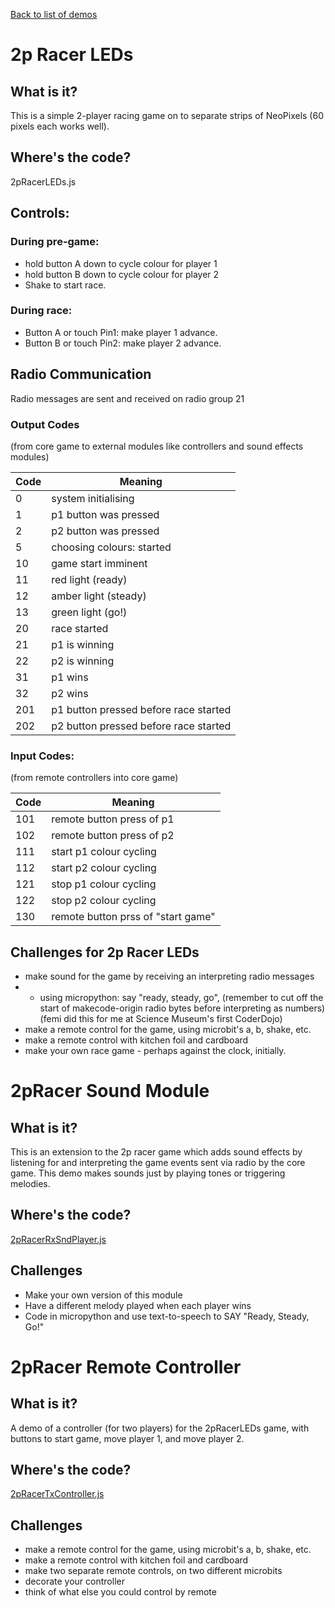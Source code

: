 [Back to list of demos](README.md)

# 2p Racer LEDs

## What is it? 
This is a simple 2-player racing game on to separate strips of NeoPixels (60 pixels each works well).
## Where's the code?
2pRacerLEDs.js


## Controls:
### During pre-game:
* hold button A down to cycle colour for player 1
* hold button B down to cycle colour for player 2
* Shake to start race.
### During race:
* Button A or touch Pin1: make player 1 advance.
* Button B or touch Pin2: make player 2 advance.

## Radio Communication

Radio messages are sent and received on radio group 21

### Output Codes
(from core game to external modules like controllers and sound effects modules)

| Code | Meaning                   |
| ---- | ------------------------- |
| 0    | system initialising       |
| 1    | p1 button was pressed     |
| 2    | p2 button was pressed     |
| 5    | choosing colours: started |
| 10   | game start imminent       |
| 11   | red light (ready)         |
| 12   | amber light (steady)      |
| 13   | green light (go!)         |
| 20   | race started              |
| 21   | p1 is winning             |
| 22   | p2 is winning             |
| 31   | p1 wins                   |
| 32   | p2 wins                   |
| 201  | p1 button pressed before race started |
| 202  | p2 button pressed before race started |

### Input Codes:

(from remote controllers into core game)

| Code | Meaning                   |
| ---- | ------------------------- |
| 101  | remote button press of p1 |
| 102  | remote button press of p2 |
| 111  | start p1 colour cycling   |
| 112  | start p2 colour cycling   |
| 121  | stop p1 colour cycling    |
| 122  | stop p2 colour cycling    |
| 130  | remote button prss of "start game" |

## Challenges for 2p Racer LEDs

* make sound for the game by receiving an interpreting radio messages
* * using micropython: say "ready, steady, go",  (remember to cut off the start of makecode-origin radio bytes before interpreting as numbers) (femi did this for me at Science Museum's first CoderDojo)
* make a remote control for the game, using microbit's a, b, shake, etc.
* make a remote control with kitchen foil and cardboard
* make your own race game - perhaps against the clock, initially.


# 2pRacer Sound Module

## What is it?
This is an extension to the 2p racer game which adds sound effects by listening for and interpreting the game events sent via radio by the core game.  This demo makes sounds just by playing tones or triggering melodies.

## Where's the code?
[2pRacerRxSndPlayer.js](2pRacerRxSndPlayer.js)

## Challenges
* Make your own version of this module
* Have a different melody played when each player wins
* Code in micropython and use text-to-speech to SAY "Ready, Steady, Go!"

# 2pRacer Remote Controller

## What is it?
A demo of a controller (for two players) for the 2pRacerLEDs game, with buttons to start game, move player 1, and move player 2.

## Where's the code?
[2pRacerTxController.js](2pRacerTxController.js)

## Challenges
* make a remote control for the game, using microbit's a, b, shake, etc.
* make a remote control with kitchen foil and cardboard
* make two separate remote controls, on two different microbits
* decorate your controller
* think of what else you could control by remote
